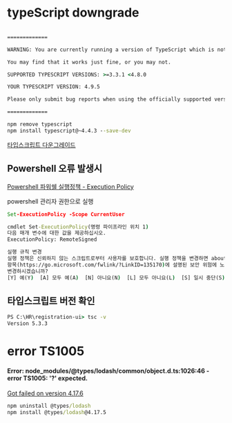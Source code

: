 # typeScript downgrade

```cmd

=============

WARNING: You are currently running a version of TypeScript which is not officially supported by @typescript-eslint/typescript-estree.

You may find that it works just fine, or you may not.

SUPPORTED TYPESCRIPT VERSIONS: >=3.3.1 <4.8.0

YOUR TYPESCRIPT VERSION: 4.9.5

Please only submit bug reports when using the officially supported version.

=============

```

```cmd
npm remove typescript
npm install typescript@~4.4.3 --save-dev
```

[타입스크립트 다운그레이드](https://zetawiki.com/wiki/TypeScript_%EB%8B%A4%EC%9A%B4%EA%B7%B8%EB%A0%88%EC%9D%B4%EB%93%9C)


## Powershell 오류 발생시

[Powershell 파워쉘 실행정책 - Execution Policy](https://m.blog.naver.com/vanstraat/221732533202)

powershell 관리자 권한으로 실행

```cmd
Set-ExecutionPolicy -Scope CurrentUser

cmdlet Set-ExecutionPolicy(명령 파이프라인 위치 1)
다음 매개 변수에 대한 값을 제공하십시오.
ExecutionPolicy: RemoteSigned

실행 규칙 변경
실행 정책은 신뢰하지 않는 스크립트로부터 사용자를 보호합니다. 실행 정책을 변경하면 about_Execution_Policies 도움말
항목(https://go.microsoft.com/fwlink/?LinkID=135170)에 설명된 보안 위험에 노출될 수 있습니다. 실행 정책을
변경하시겠습니까?
[Y] 예(Y)  [A] 모두 예(A)  [N] 아니요(N)  [L] 모두 아니요(L)  [S] 일시 중단(S)  [?] 도움말 (기본값은 "N"): y
```

## 타입스크립트 버전 확인

```cmd
PS C:\HR\registration-ui> tsc -v
Version 5.3.3
```


# error TS1005

#### Error: node_modules/@types/lodash/common/object.d.ts:1026:46 - error TS1005: '?' expected.

[Got failed on version 4.17.6](https://github.com/DefinitelyTyped/DefinitelyTyped/issues/69932)

```cmd
npm uninstall @types/lodash
npm install @types/lodash@4.17.5
```